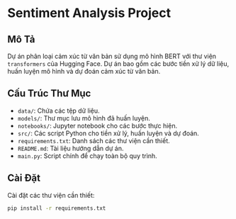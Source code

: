 # Sentiment Analysis Project

## Mô Tả
Dự án phân loại cảm xúc từ văn bản sử dụng mô hình BERT với thư viện `transformers` của Hugging Face. Dự án bao gồm các bước tiền xử lý dữ liệu, huấn luyện mô hình và dự đoán cảm xúc từ văn bản.

## Cấu Trúc Thư Mục
- `data/`: Chứa các tệp dữ liệu.
- `models/`: Thư mục lưu mô hình đã huấn luyện.
- `notebooks/`: Jupyter notebook cho các bước thực hiện.
- `src/`: Các script Python cho tiền xử lý, huấn luyện và dự đoán.
- `requirements.txt`: Danh sách các thư viện cần thiết.
- `README.md`: Tài liệu hướng dẫn dự án.
- `main.py`: Script chính để chạy toàn bộ quy trình.

## Cài Đặt
Cài đặt các thư viện cần thiết:
```bash
pip install -r requirements.txt
